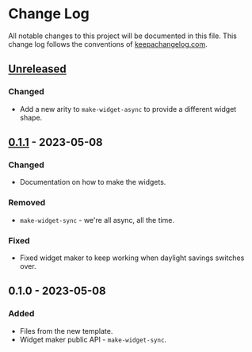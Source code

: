 # Change Log
All notable changes to this project will be documented in this file. This change log follows the conventions of [keepachangelog.com](http://keepachangelog.com/).

## [Unreleased]
### Changed
- Add a new arity to `make-widget-async` to provide a different widget shape.

## [0.1.1] - 2023-05-08
### Changed
- Documentation on how to make the widgets.

### Removed
- `make-widget-sync` - we're all async, all the time.

### Fixed
- Fixed widget maker to keep working when daylight savings switches over.

## 0.1.0 - 2023-05-08
### Added
- Files from the new template.
- Widget maker public API - `make-widget-sync`.

[Unreleased]: https://sourcehost.site/your-name/aula04-968/compare/0.1.1...HEAD
[0.1.1]: https://sourcehost.site/your-name/aula04-968/compare/0.1.0...0.1.1
